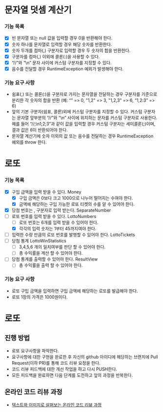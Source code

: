 # 문자열 덧셈 계산기

### 기능 목록 
- [X] 빈 문자열 또는 null 값을 입력할 경우 0을 반환해야 한다.
- [X] 숫자 하나를 문자열로 입력할 경우 해당 숫자를 반환한다.
- [X] 숫자 두개를 컴마(,) 구분자로 입력할 경우 두 숫자의 합을 반환한다.
- [X] 구분자를 컴마(,) 이외에 콜론(:)을 사용할 수 있다.
- [X]  “//”와 “\n” 문자 사이에 커스텀 구분자를 지정할 수 있다.
- [X] 음수를 전달할 경우 RuntimeException 예외가 발생해야 한다.
### 기능 요구 사항
- 쉼표(,) 또는 콜론(:)을 구분자로 가지는 문자열을 전달하는 경우 구분자를 기준으로 분리한 각 숫자의 합을 반환 (예: “” => 0, "1,2" => 3, "1,2,3" => 6, “1,2:3” => 6)
- 앞의 기본 구분자(쉼표, 콜론)외에 커스텀 구분자를 지정할 수 있다. 
  커스텀 구분자는 문자열 앞부분의 “//”와 “\n” 사이에 위치하는 문자를 커스텀 구분자로 사용한다. 
  예를 들어 “//;\n1;2;3”과 같이 값을 입력할 경우 커스텀 구분자는 세미콜론(;)이며, 결과 값은 6이 반환되어야 한다.
- 문자열 계산기에 숫자 이외의 값 또는 음수를 전달하는 경우 RuntimeException 예외를 throw 한다.

# 로또

### 기능 목록
- [X] 구입 급액을 입력 받을 수 있다. Money
  - [X] 구입 금액은 0보다 크고 1000으로 나누어 떨어지는 수여야 한다.
  - [X] 금액에 해당하는 구입 가능한 로또 티켓의 수를 알 수 있어야 한다.
- [X] 당첨 번호는 , 구분자로 입력 받는다. SeparateNumber
- [ ] 로또 번호를 입력 받을 수 있다. LottoNumbers
  - [ ] 로또 번호는 6개를 입력 받을 수 있어야 한다.
  - [X] 각각의 입력 숫자는 1부터 45까지여야 한다.
- [ ] 입력한 수량 만큼의 로또 번호를 발행할 수 있어야 한다. LottoTickets
- [ ] 당첨 통계 LottoWinStatistics
  - [ ] 3,4,5,6 개의 일치여부를 판단 할 수 있어야 한다.
  - [ ] 총 수익률을 계산 할 수 있어야 한다.
- [ ] 당첨 통계를 출력할 수 있어야 한다. ResultView
  - [ ] 총 수익률을 출력 할 수 있어야 한다.

### 기능 요구 사항
- 로또 구입 금액을 입력하면 구입 금액에 해당하는 로또를 발급해야 한다.
- 로또 1장의 가격은 1000원이다.

# 로또
## 진행 방법
* 로또 요구사항을 파악한다.
* 요구사항에 대한 구현을 완료한 후 자신의 github 아이디에 해당하는 브랜치에 Pull Request(이하 PR)를 통해 코드 리뷰 요청을 한다.
* 코드 리뷰 피드백에 대한 개선 작업을 하고 다시 PUSH한다.
* 모든 피드백을 완료하면 다음 단계를 도전하고 앞의 과정을 반복한다.

## 온라인 코드 리뷰 과정
* [텍스트와 이미지로 살펴보는 온라인 코드 리뷰 과정](https://github.com/next-step/nextstep-docs/tree/master/codereview)